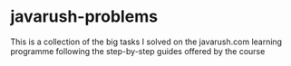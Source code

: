 # javarush-problems
This is a collection of the big tasks I solved on the javarush.com learning programme following the step-by-step guides offered by the course
